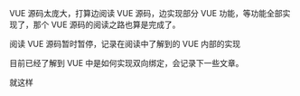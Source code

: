 VUE 源码太庞大，打算边阅读 VUE 源码，边实现部分 VUE 功能，等功能全部实现了，那个 VUE 源码的阅读之路也算是完成了。

阅读 VUE 源码暂时暂停，记录在阅读中了解到的 VUE 内部的实现

目前已经了解到 VUE 中是如何实现双向绑定，会记录下一些文章。

就这样